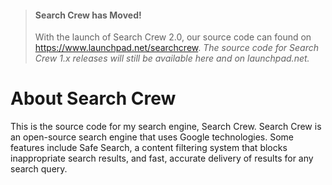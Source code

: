 > #### Search Crew has Moved!
>
> With the launch of Search Crew 2.0, our
> source code can found on https://www.launchpad.net/searchcrew.
> *The source code for Search Crew 1.x releases will still be 
> available here and on launchpad.net.*


# About Search Crew
This is the source code for my search engine, Search Crew.
Search Crew is an open-source search engine that uses Google technologies.
Some features include Safe Search, a content filtering system that blocks inappropriate search results, and
fast, accurate delivery of results for any search query.
